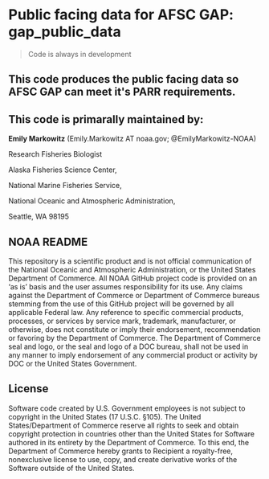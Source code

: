 # Public facing data for AFSC GAP: gap_public_data

> Code is always in development

## This code produces the public facing data so AFSC GAP can meet it's PARR requirements. 

## This code is primarally maintained by: 

**Emily Markowitz** (Emily.Markowitz AT noaa.gov; @EmilyMarkowitz-NOAA)

Research Fisheries Biologist

Alaska Fisheries Science Center, 

National Marine Fisheries Service, 

National Oceanic and Atmospheric Administration,

Seattle, WA 98195 

## NOAA README

This repository is a scientific product and is not official communication of the National Oceanic and Atmospheric Administration, or the United States Department of Commerce. All NOAA GitHub project code is provided on an ‘as is’ basis and the user assumes responsibility for its use. Any claims against the Department of Commerce or Department of Commerce bureaus stemming from the use of this GitHub project will be governed by all applicable Federal law. Any reference to specific commercial products, processes, or services by service mark, trademark, manufacturer, or otherwise, does not constitute or imply their endorsement, recommendation or favoring by the Department of Commerce. The Department of Commerce seal and logo, or the seal and logo of a DOC bureau, shall not be used in any manner to imply endorsement of any commercial product or activity by DOC or the United States Government.

## License

Software code created by U.S. Government employees is not subject to copyright in the United States (17 U.S.C. §105). The United States/Department of Commerce reserve all rights to seek and obtain copyright protection in countries other than the United States for Software authored in its entirety by the Department of Commerce. To this end, the Department of Commerce hereby grants to Recipient a royalty-free, nonexclusive license to use, copy, and create derivative works of the Software outside of the United States.